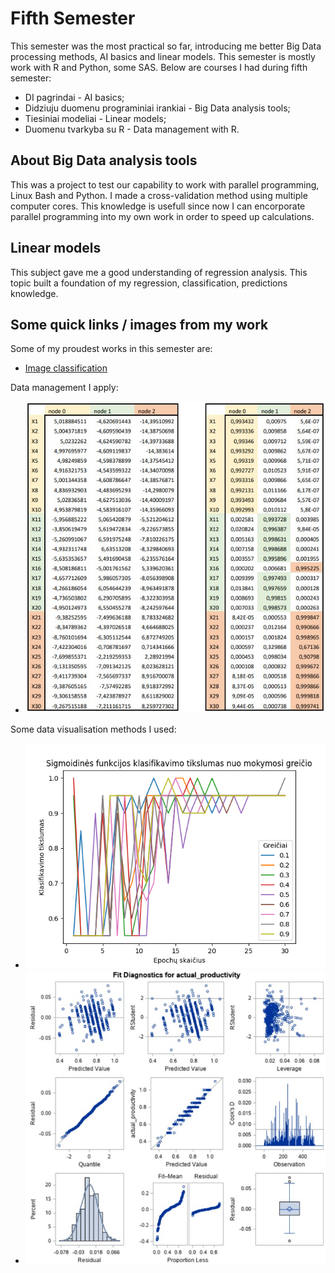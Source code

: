 # Fifth Semester
This semester was the most practical so far, introducing me better Big Data processing methods, AI basics and linear models. This semester is mostly work with R and Python, some SAS. Below are courses I had during fifth semester:
* DI pagrindai - AI basics;
* Didziuju duomenu programiniai irankiai - Big Data analysis tools;
* Tiesiniai modeliai - Linear models;
* Duomenu tvarkyba su R - Data management with R.

## About Big Data analysis tools
This was a project to test our capability to work with parallel programming, Linux Bash and Python. I made a cross-validation method using multiple computer cores. This knowledge is usefull since now I can encorporate parallel programming into my own work in order to speed up calculations.

## Linear models
This subject gave me a good understanding of regression analysis. This topic built a foundation of my regression, classification, predictions knowledge.

## Some quick links / images from my work
Some of my proudest works in this semester are:
* [Image classification](https://github.com/iLoveCepelinai/Studies/blob/Fifth-semester/DI%20pagrindai/Uzduotis4/uzduotis4.ipynb)


Data management I apply:
* ![Tables](https://github.com/iLoveCepelinai/Studies/blob/Fifth-semester/DI%20pagrindai/Uzduotis3/nice_tables.jpg)


Some data visualisation methods I used:
* ![Data classification](https://github.com/iLoveCepelinai/Studies/blob/Fifth-semester/DI%20pagrindai/Uzduotis2/2sig_epoch.png)
* ![Linear Regression plots](https://github.com/iLoveCepelinai/Studies/blob/Fifth-semester/Tiesiniai%20modeliai/Lab2/LR_plots.jpg)
